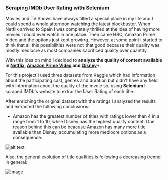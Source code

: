 ### Scraping IMDb User Rating with Selenium

Movies and TV Shows have always filled a special place in my life and I could spend a whole afternoon watching the latest blockbuster. When Netflix arrived to Spain I was completely thrilled at the idea of having more movies I could ever watch in one place. Then came HBO, Amazon Prime Video and the options just kept growing. However, at some point I started to think that all this possibilities were not that good because their quality was mostly mediocre as most companies sacrificed quality over quantity. 

With this idea on mind I decided to **analyze the quality of content available in [Netflix]([url](https://www.kaggle.com/datasets/shivamb/netflix-shows)), [Amazon Prime Video]([url](https://www.kaggle.com/datasets/shivamb/amazon-prime-movies-and-tv-shows)) and [Disney]([url](https://www.kaggle.com/datasets/shivamb/disney-movies-and-tv-shows))+**.

For this project I used three datasets from Kaggle which had information about the participating cast, genres and duration but didn't have any field with information about the quality of the mvoie so, using **Selenium** I scraped IMDb's website to extrar the User Rating of each title. 

After enriching the original dataset with the ratings I analyzed the results and extracted the following conclusions:

- Amazon has the greatest number of titles with ratings lower than 4 in a range from 1 to 10, while Disney has the highest quality content. One reason behind this can be beacuse Amazon has many more title available than Disney, accumulating more mediocre options as a consequence. 

![alt text](https://miro.medium.com/v2/resize:fit:640/format:webp/1*O4soytg7h8LBv2bn98QDoA.png)

Also, the general evolution of title qualities is following a decreasing trennd in general: 

![image](https://user-images.githubusercontent.com/70518395/222450664-363e07b9-2020-478d-a464-f36de9996278.png)

